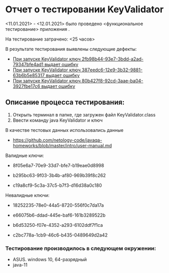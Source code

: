 # Отчет о тестировании KeyValidator
  
<11.01.2021> - <12.01.2021> было проведено <функциональное тестирование> приложения <KeyValidator>.

На тестирование затрачено: <25 часов>

В результате тестирования выявлены следующие дефекты:
* [При запуске KeyValidator ключ 2fb98b44-93e7-3bdd-a2ad-79347bfe4ad1 выдает ошибку](https://github.com/rasul230885/java1/issues/1#issue-784591171)
* [При запуске KeyValidator ключ 387eedc6-12e9-3b32-9881-63b6b5e85317 выдает ошибку](https://github.com/rasul230885/java1/issues/2#issue-784595376)
* [При запуске KeyValidator ключ 80b427f8-92cd-3aae-ba04-3927fbe17c6 выдает ошибку](https://github.com/rasul230885/java1/issues/3#issue-784601000)

## Описание процесса тестирования:
1. Открыть терминал в папке, где загружен файл KeyValidator.class
2. Ввести команду java KeyValidator и ключ

В качестве тестовых данных использовались данные 
* https://github.com/netology-code/javaqa-homeworks/blob/master/intro/user-manual.md

Валидные ключи:
* 8f05e6a7-70e9-33d7-bfe7-b19eae0d8998

* b295bc63-9f03-3b4b-af80-969b39f8c262

* c19a8cf9-5c3a-37c5-b7f3-d16d38a0c180

Невалидные ключи:
* 18252235-78e0-44a5-8720-556f0c7da17a

* e66075b6-ddad-445e-baf6-161b3289522b

* b6d53250-f07e-4352-a293-6102ddf7f1ca

* c2bc778a-1cb9-46c6-b435-0489649d2a42

### Тестирование производилось в следующем окружении:
* ASUS. windows 10, 64-разрядный
* java-11
